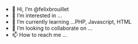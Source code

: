 - 👋 Hi, I’m @felixbrouillet
- 👀 I’m interested in ...
- 🌱 I’m currently learning ...PHP, Javascript, HTML
- 💞️ I’m looking to collaborate on ...
- 📫 How to reach me ...

<!---
felixbrouillet/felixbrouillet is a ✨ special ✨ repository because its `README.md` (this file) appears on your GitHub profile.
You can click the Preview link to take a look at your changes.
--->
